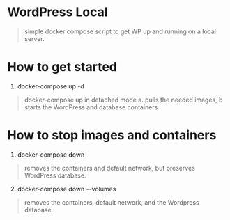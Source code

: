 # WordPress Local
> simple docker compose script to get WP up and running on a local server.


# How to get started
1. docker-compose up -d
> docker-compose up in detached mode
  a. pulls the needed images,
  b starts the WordPress and database containers



# How to stop images and containers
1. docker-compose down
> removes the containers and default network, but preserves WordPress database.

2. docker-compose down --volumes
> removes the containers, default network, and the Wordpress database.
